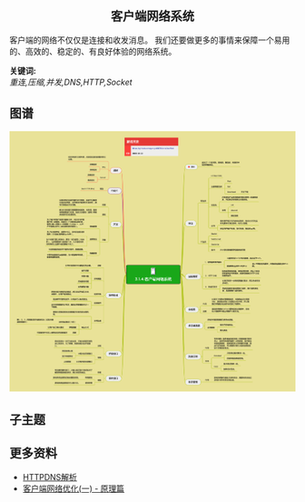 <h2 align="center">客户端网络系统</h2>
<p>
客户端的网络不仅仅是连接和收发消息。
我们还要做更多的事情来保障一个易用的、高效的、稳定的、有良好体验的网络系统。
</p>

**关键词:**<br/>
*重连,压缩,并发,DNS,HTTP,Socket*

## 图谱
![图片加载中...](../exports/3.1.4.客户端网络系统.png?raw=true)

## 子主题

## 更多资料
* [HTTPDNS解析](https://zhuanlan.zhihu.com/p/102839806)
* [客户端网络优化(一) - 原理篇](https://juejin.cn/post/6992146752077824031)